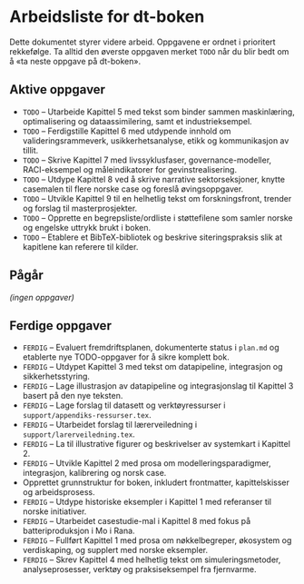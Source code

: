# Arbeidsliste for dt-boken

Dette dokumentet styrer videre arbeid. Oppgavene er ordnet i prioritert rekkefølge. Ta alltid den øverste oppgaven merket `TODO` når du blir bedt om å «ta neste oppgave på dt-boken».

## Aktive oppgaver

- `TODO` – Utarbeide Kapittel 5 med tekst som binder sammen maskinlæring, optimalisering og dataassimilering, samt et industrieksempel.
- `TODO` – Ferdigstille Kapittel 6 med utdypende innhold om valideringsrammeverk, usikkerhetsanalyse, etikk og kommunikasjon av tillit.
- `TODO` – Skrive Kapittel 7 med livssyklusfaser, governance-modeller, RACI-eksempel og måleindikatorer for gevinstrealisering.
- `TODO` – Utdype Kapittel 8 ved å skrive narrative sektorseksjoner, knytte casemalen til flere norske case og foreslå øvingsoppgaver.
- `TODO` – Utvikle Kapittel 9 til en helhetlig tekst om forskningsfront, trender og forslag til masterprosjekter.
- `TODO` – Opprette en begrepsliste/ordliste i støttefilene som samler norske og engelske uttrykk brukt i boken.
- `TODO` – Etablere et BibTeX-bibliotek og beskrive siteringspraksis slik at kapitlene kan referere til kilder.

## Pågår

*(ingen oppgaver)*

## Ferdige oppgaver

- `FERDIG` – Evaluert fremdriftsplanen, dokumenterte status i `plan.md` og etablerte nye TODO-oppgaver for å sikre komplett bok.
- `FERDIG` – Utdypet Kapittel 3 med tekst om datapipeline, integrasjon og sikkerhetsstyring.
- `FERDIG` – Lage illustrasjon av datapipeline og integrasjonslag til Kapittel 3 basert på den nye teksten.
- `FERDIG` – Lage forslag til datasett og verktøyressurser i `support/appendiks-ressurser.tex`.
- `FERDIG` – Utarbeidet forslag til lærerveiledning i `support/larerveiledning.tex`.
- `FERDIG` – La til illustrative figurer og beskrivelser av systemkart i Kapittel 2.
- `FERDIG` – Utvikle Kapittel 2 med prosa om modelleringsparadigmer, integrasjon, kalibrering og norsk case.
- Opprettet grunnstruktur for boken, inkludert frontmatter, kapittelskisser og arbeidsprosess.
- `FERDIG` – Utdype historiske eksempler i Kapittel 1 med referanser til norske initiativer.
- `FERDIG` – Utarbeidet casestudie-mal i Kapittel 8 med fokus på batteriproduksjon i Mo i Rana.
- `FERDIG` – Fullført Kapittel 1 med prosa om nøkkelbegreper, økosystem og verdiskaping, og supplert med norske eksempler.
- `FERDIG` – Skrev Kapittel 4 med helhetlig tekst om simuleringsmetoder, analyseprosesser, verktøy og praksiseksempel fra fjernvarme.
